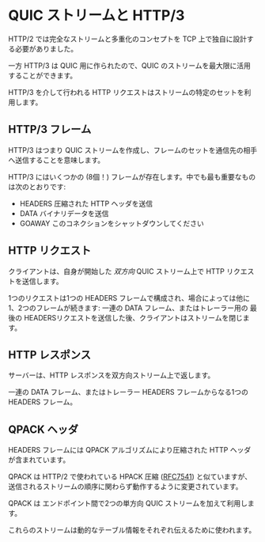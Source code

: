 # QUIC ストリームと HTTP/3

HTTP/2 では完全なストリームと多重化のコンセプトを TCP 上で独自に設計する必要がありました。

一方 HTTP/3 は QUIC 用に作られたので、QUIC のストリームを最大限に活用することができます。

HTTP/3 を介して行われる HTTP リクエストはストリームの特定のセットを利用します。

## HTTP/3 フレーム

HTTP/3 はつまり QUIC ストリームを作成し、フレームのセットを通信先の相手へ送信することを意味します。

HTTP/3 にはいくつかの (8個！) フレームが存在します。中でも最も重要なものは次のとおりです:

- HEADERS 圧縮された HTTP ヘッダを送信
- DATA バイナリデータを送信
- GOAWAY このコネクションをシャットダウンしてください

## HTTP リクエスト

クライアントは、自身が開始した *双方向* QUIC ストリーム上で HTTP リクエストを送信します。

1つのリクエストは1つの HEADERS フレームで構成され、場合によっては他に1、2つのフレームが続きます: 一連の DATA フレーム、またはトレーラー用の 最後の HEADERSリクエストを送信した後、クライアントはストリームを閉じます。

## HTTP レスポンス

サーバーは、HTTP レスポンスを双方向ストリーム上で返します。

一連の DATA フレーム、またはトレーラー HEADERS フレームからなる1つの HEADERS フレーム。

## QPACK ヘッダ

HEADERS フレームには QPACK アルゴリズムにより圧縮された HTTP ヘッダが含まれています。

QPACK は HTTP/2 で使われている HPACK 圧縮 ([RFC7541](https://httpwg.org/specs/rfc7541.html)) と似ていますが、送信されるストリームの順序に関わらず動作するように変更されています。

QPACK は エンドポイント間で2つの単方向 QUIC ストリームを加えて利用します。

これらのストリームは動的なテーブル情報をそれぞれ伝えるために使われます。
